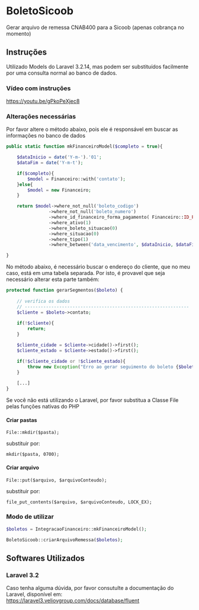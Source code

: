 # BoletoSicoob
Gerar arquivo de remessa CNAB400 para a Sicoob (apenas cobrança no momento)

## Instruções
Utilizado Models do Laravel 3.2.14, mas podem ser substituídos facilmente por uma consulta normal ao banco de dados.

### Vídeo com instruções
https://youtu.be/gPkoPeXjec8

### Alterações necessárias

Por favor altere o método abaixo, pois ele é responsável em buscar as informações no banco de dados

```php
public static function mkFinanceiroModel($completo = true){

	$dataInicio = date('Y-m-').'01';
	$dataFim = date('Y-m-t');

	if($completo){
		$model = Financeiro::with('contato');
	}else{
		$model = new Financeiro;
	}

	return $model->where_not_null('boleto_codigo')
				->where_not_null('boleto_numero')
				->where_id_financeiro_forma_pagamento( Financeiro::ID_FORMA_PAGAMENTO_BOLETO ) 
				->where_ativo(1)
				->where_boleto_situacao(0)
				->where_situacao(0)
				->where_tipo(1)
				->where_between('data_vencimento', $dataInicio, $dataFim);

}
```

No método abaixo, é necessário buscar o endereço do cliente, que no meu caso, está em uma tabela separada. Por isto, é provavel que seja necessário alterar esta parte também:

```php
protected function gerarSegmentos($boleto) {
	
	// verifica os dados
	// --------------------------------------------------------------
	$cliente = $boleto->contato;
	
	if(!$cliente){
		return;
	}

	$cliente_cidade = $cliente->cidade()->first();
	$cliente_estado = $cliente->estado()->first();

	if(!$cliente_cidade or !$cliente_estado){
		throw new Exception("Erro ao gerar seguimento do boleto {$boleto->id}, informações inválidas", 1);
	}
	
	[...]
}
```

Se você não está utilizando o Laravel, por favor substitua a Classe File pelas funções nativas do PHP

#### Criar pastas

`File::mkdir($pasta);`

substituir por: 

`mkdir($pasta, 0700);`

#### Criar arquivo

`File::put($arquivo, $arquivoConteudo);`

substituir por: 

`file_put_contents($arquivo, $arquivoConteudo, LOCK_EX);`


### Modo de utilizar

```php
$boletos = IntegracaoFinanceiro::mkFinanceiroModel();

BoletoSicoob::criarArquivoRemessa($boletos);
```

## Softwares Utilizados

### Laravel 3.2
Caso tenha alguma dúvida, por favor consutulte a documentação do Laravel, disponível em: https://laravel3.veliovgroup.com/docs/database/fluent
